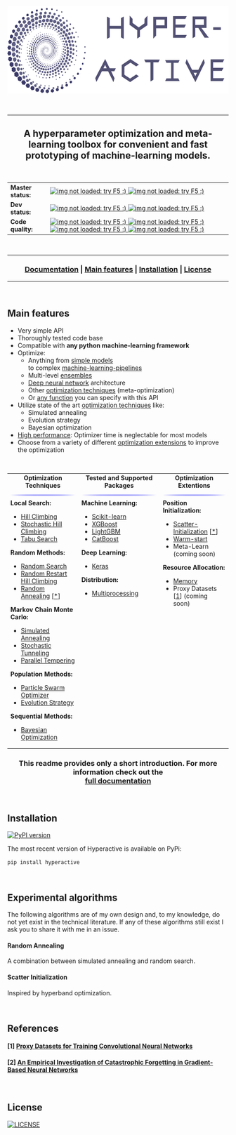 <p align="center">
  <br>
  <a href="https://simonblanke.github.io/Hyperactive/"><img src="./docs/_media/hyperactive_logo.png" height="200"></a>
  <br>
</p>

<br>

---

<h2 align="center">A hyperparameter optimization and meta-learning toolbox for convenient and fast prototyping of machine-learning models.</h2>

<br>

<table>
  <tbody>
    <tr align="left" valign="center">
      <td>
        <strong>Master status:</strong>
      </td>
      <td>
        <a href="https://travis-ci.com/SimonBlanke/Hyperactive">
          <img src="https://img.shields.io/travis/com/SimonBlanke/Hyperactive/master?style=flat-square&logo=travis" alt="img not loaded: try F5 :)">
        </a>
        <a href="https://coveralls.io/github/SimonBlanke/Hyperactive">
          <img src="https://img.shields.io/coveralls/github/SimonBlanke/Hyperactive?style=flat-square&logo=codecov" alt="img not loaded: try F5 :)">
        </a>
      </td>
    </tr>
    <tr/>
    <tr align="left" valign="center">
      <td>
        <strong>Dev status:</strong>
      </td>
      <td>
        <a href="https://travis-ci.com/SimonBlanke/Hyperactive">
          <img src="https://img.shields.io/travis/SimonBlanke/Hyperactive/dev?style=flat-square&logo=travis" alt="img not loaded: try F5 :)">
        </a>
        <a href="https://coveralls.io/github/SimonBlanke/Hyperactive?branch=dev">
          <img src="https://img.shields.io/coveralls/github/SimonBlanke/Hyperactive/dev?style=flat-square&logo=codecov" alt="img not loaded: try F5 :)">
        </a>
      </td>
    </tr>
    <tr/>    <tr align="left" valign="center">
      <td>
         <strong>Code quality:</strong>
      </td>
      <td>
        <a href="https://app.codacy.com/project/SimonBlanke/Hyperactive/dashboard">
        <img src="https://img.shields.io/codacy/grade/acb6989093c44fb08cc3be1dd2df1be7?style=flat-square&logo=codacy" alt="img not loaded: try F5 :)">
        </a>
        <a href="https://codeclimate.com/github/SimonBlanke/Hyperactive">
        <img src="https://img.shields.io/codeclimate/maintainability/SimonBlanke/Hyperactive?style=flat-square&logo=code-climate" alt="img not loaded: try F5 :)">
        </a>
        <a href="https://scrutinizer-ci.com/g/SimonBlanke/Hyperactive/">
        <img src="https://img.shields.io/scrutinizer/quality/g/SimonBlanke/Hyperactive?style=flat-square&logo=scrutinizer-ci" alt="img not loaded: try F5 :)">
        </a> 
        <a href="https://www.codefactor.io/repository/github/simonblanke/hyperactive">
        <img src="https://img.shields.io/codefactor/grade/github/SimonBlanke/Hyperactive?label=code%20factor&style=flat-square" alt="img not loaded: try F5 :)">
        </a>     
      </td>
    </tr>
  </tbody>
</table>

<br>

---

<div align="center"><a name="menu"></a>
  <h3>
    <a href="https://simonblanke.github.io/Hyperactive/">Documentation</a> |
    <a href="https://github.com/SimonBlanke/Hyperactive#main-features">Main features</a> |
    <a href="https://github.com/SimonBlanke/Hyperactive#installation">Installation</a> |
    <a href="https://github.com/SimonBlanke/Hyperactive#license">License</a>
  </h3>
</div>

---

<br>

## Main features

- Very simple API
- Thoroughly tested code base
- Compatible with <b>any python machine-learning framework</b>
- Optimize:
  - Anything from [simple models](https://simonblanke.github.io/Hyperactive/#/./examples/sklearn_examples?id=sklearn) <br/> to complex [machine-learning-pipelines](https://simonblanke.github.io/Hyperactive/#/./examples/sklearn_pipeline_example?id=sklearn-pipeline)
  - Multi-level [ensembles](https://simonblanke.github.io/Hyperactive/#/./examples/stacking_example?id=stacking)
  - [Deep neural network](https://simonblanke.github.io/Hyperactive/#/./examples/cnn_structure?id=keras-cnn-structure) architecture
  - Other [optimization techniques](./docs/examples.md) (meta-optimization)
  - Or [any function](./docs/examples.md) you can specify with this API
- Utilize state of the art [optimization techniques](https://simonblanke.github.io/Hyperactive/#/./optimizers/README?id=optimization-techniques) like:
    - Simulated annealing
    - Evolution strategy
    - Bayesian optimization
- [High performance](https://simonblanke.github.io/Hyperactive/#/./performance/README?id=performance): Optimizer time is neglectable for most models
- Choose from a variety of different [optimization extensions](https://simonblanke.github.io/Hyperactive/#/./extentions/README?id=optimization-extensions) to improve the optimization

<br>

<table>
  <tbody>
    <tr align="center" valign="center">
      <td>
        <strong>Optimization Techniques</strong>
        <img src="./docs/_media/blue.jpg"/>
      </td>
      <td>
        <strong>Tested and Supported Packages</strong>
        <img src="./docs/_media/blue.jpg"/>
      </td>
      <td>
        <strong>Optimization Extentions</strong>
        <img src="./docs/_media/blue.jpg"/>
      </td>
    </tr>
    <tr/>
    <tr valign="top">
      <td>
        <a><b>Local Search:</b></a>
          <ul>
            <li><a href="https://simonblanke.github.io/Hyperactive/#/./optimizers/README?id=hill-climbing">Hill Climbing</a></li>
            <li><a href="https://simonblanke.github.io/Hyperactive/#/./optimizers/README?id=stochastic-hill-climbing">Stochastic Hill Climbing</a></li>
            <li><a href="https://simonblanke.github.io/Hyperactive/#/./optimizers/README?id=tabu-search">Tabu Search</a></li>
         </ul>
        <a><b>Random Methods:</b></a>
          <ul>
            <li><a href="https://simonblanke.github.io/Hyperactive/#/./optimizers/README?id=random-search">Random Search</a></li>
            <li><a href="https://simonblanke.github.io/Hyperactive/#/./optimizers/README?id=random-restart-hill-climbing">Random Restart Hill Climbing</a></li>
            <li><a href="https://simonblanke.github.io/Hyperactive/#/./optimizers/README?id=random-annealing">Random Annealing</a> [<a href="https://github.com/SimonBlanke/Hyperactive#random-annealing">*</a>] </li> 
         </ul>
        <a><b>Markov Chain Monte Carlo:</b></a>
          <ul>
            <li><a href="https://simonblanke.github.io/Hyperactive/#/./optimizers/README?id=simulated-annealing">Simulated Annealing</a></li>
            <li><a href="https://simonblanke.github.io/Hyperactive/#/./optimizers/README?id=stochastic-tunneling">Stochastic Tunneling</li>
            <li><a href="https://simonblanke.github.io/Hyperactive/#/./optimizers/README?id=parallel-tempering">Parallel Tempering</a></li>
          </ul>
        <a><b>Population Methods:</b></a>
          <ul>
            <li><a href="https://simonblanke.github.io/Hyperactive/#/./optimizers/README?id=particle-swarm-optimization">Particle Swarm Optimizer</li>
            <li><a href="https://simonblanke.github.io/Hyperactive/#/./optimizers/README?id=evolution-strategy">Evolution Strategy</a></li>
          </ul>
        <a><b>Sequential Methods:</b></a>
          <ul>
            <li><a href="https://simonblanke.github.io/Hyperactive/#/./optimizers/README?id=bayesian-optimization">Bayesian Optimization</a></li>
          </ul>
      </td>
      <td>
        <a><b>Machine Learning:</b></a>
          <ul>
              <li><a href="https://simonblanke.github.io/Hyperactive/#/./examples/sklearn_examples?id=sklearn">Scikit-learn</a></li>
              <li><a href="https://simonblanke.github.io/Hyperactive/#/./examples/xgboost_example?id=xgboost">XGBoost</a></li>
              <li><a href="https://simonblanke.github.io/Hyperactive/#/./examples/lightgbm_example?id=lightgbm">LightGBM</a></li>
              <li><a href="https://simonblanke.github.io/Hyperactive/#/./examples/catboost_example?id=catboost">CatBoost</a></li>
          </ul>
        <a><b>Deep Learning:</b></a>
          <ul>
              <li><a href="https://simonblanke.github.io/Hyperactive/#/./examples/cnn_mnist?id=keras-cnn">Keras</a></li>
          </ul>
        <a><b>Distribution:</b></a>
          <ul>
              <li><a href="https://simonblanke.github.io/Hyperactive/#/./examples/multiprocessing_example?id=multiprocessing">Multiprocessing</a></li>
          </ul>
      </td>
      <td>
        <a><b>Position Initialization:</b></a>
          <ul>
            <li><a href="https://simonblanke.github.io/Hyperactive/#/./extentions/README?id=scatter-initialization">Scatter-Initialization</a> [<a href="https://github.com/SimonBlanke/Hyperactive#scatter-initialization">*</a>] </li>
            <li><a href="https://simonblanke.github.io/Hyperactive/#/./extentions/README?id=warm-start">Warm-start</a></li>
            <li>Meta-Learn (coming soon)</li>
          </ul>
        <a><b>Resource Allocation:</b></a>
          <ul>
            <li><a href="https://simonblanke.github.io/Hyperactive/#/./extentions/README?id=memory">Memory</a></li>
            <li>Proxy Datasets [<a href="https://github.com/SimonBlanke/Hyperactive#1-proxy-datasets-for-training-convolutional-neural-networks">1</a>]
 (coming soon)</li>
          </ul>
      </td>
    </tr>
  </tbody>
</table>

<div align="center">
  <h3>
    This readme provides only a short introduction. For more information check out the <br/>
    <a href="https://simonblanke.github.io/Hyperactive/">full documentation</a>
  </h3>
</div>

<br>

## Installation
[![PyPI version](https://badge.fury.io/py/hyperactive.svg)](https://badge.fury.io/py/hyperactive)

The most recent version of Hyperactive is available on PyPi:
```console
pip install hyperactive
```

<br>

## Experimental algorithms

The following algorithms are of my own design and, to my knowledge, do not yet exist in the technical literature. 
If any of these algorithms still exist I ask you to share it with me in an issue.

#### Random Annealing

A combination between simulated annealing and random search. 

#### Scatter Initialization

Inspired by hyperband optimization.

<br>

## References

#### [1] [Proxy Datasets for Training Convolutional Neural Networks](https://arxiv.org/pdf/1906.04887v1.pdf)
#### [2] [An Empirical Investigation of Catastrophic Forgetting in Gradient-Based Neural Networks](https://arxiv.org/pdf/1312.6211.pdf)

<br>

## License

[![LICENSE](https://img.shields.io/github/license/SimonBlanke/Hyperactive?style=for-the-badge)](https://github.com/SimonBlanke/Hyperactive/blob/master/LICENSE)

